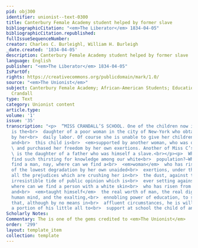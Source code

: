 ```yaml
---
pid: obj300
identifier: unionist--text-0300
title: Canterbury Female Academy student helped by former slave
bibliographicCitation: "<em>The Liberator</em> 1834-04-05"
bibliographicCitation.republished: 
fullIssueSequenceNumber: 
creator: Charles C. Burleighl, William H. Burleigh
_date.created: '1834-04-05'
description: Canterbury Female Academy student helped by former slave
language: English
publisher: "<em>The Liberator</em> 1834-04-05"
IsPartOf: 
rights: https://creativecommons.org/publicdomain/mark/1.0/
source: "<em>The Unionist</em>"
subject: Canterbury Female Academy; African-American Students; Education; Race; Prudence
  Crandall
type: Text
category: Unionist content
article.type: 
volume: '1'
issue: '35'
transcription: "<p>  “MISS CRANDALL’S SCHOOL. One of the children now in that school
  is the<br>  daughter of a poor woman in the city of New-York who obtains a living
  by her<br>  daily labor. Of course she is unable to give her children an education,
  and<br>  this child is<br>  <em>supported by another woman, who was once a slave,</em>
  \ and purchased her freedom by her own exertions. Another of Miss C’s scholars<br>
  \ is the daughter of a father who was himself a slave.<br></p><p>  Where can we
  find such thirsting for knowledge among our white<br>  population?—Where can we
  find a man, nay, where can we find a<br>  <em>woman</em>  who has risen from a state
  of the lowest degradation by her own unaided<br>  exertions, under the weight of
  all the prejudices which are crushing her in<br>  the dust, against the seemingly
  irresistible tide of public opinion which is<br>  ever setting against her—I say,
  where can we find a person with a white skin<br>  who has risen from such a situation,
  and<br>  <em>taught himself</em>  the real worth of man, the real dignity of the
  human mind, and the exalting,<br>  ennobling power of education, to such as extent
  that, although by no means in<br>  affluent circumstances, he is willing to spend
  a portion of his little all to<br>  support at school the child of an indigent neighbor?”<br></p><p></p>"
Scholarly Notes: 
Commentary: The is one of the gems credited to <em>The Unionist</em>
order: '299'
layout: template_item
collection: template
---
```

